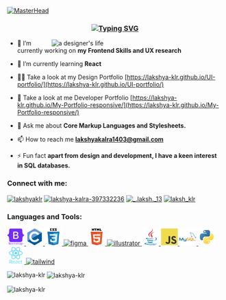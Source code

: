 [![MasterHead](https://media.licdn.com/dms/image/D5616AQE_PEtPws0xOA/profile-displaybackgroundimage-shrink_350_1400/0/1720857357859?e=1726099200&v=beta&t=jq3FFBCmxcxJgxcw-dNe8d6LZ-ndhw7-xiHON5-K5uQ)](https://github.com/lakshya-klr)
<h3 align="center">
    <a href="https://git.io/typing-svg">
        <img src="https://readme-typing-svg.demolab.com?font=Fira+Code&weight=500&size=22&duration=3500&pause=1000&color=00boba&center=true&vCenter=true&width=700&lines=A+Passionate+Designer+-+Developer+based+in+INDIA" alt="Typing SVG" />
    </a>
</h3>
<img align="right" alt="a designer's life" width="400"  src="https://bradfrost.com/wp-content/uploads/2016/02/frontend-design.gif">

- 🔭 I’m currently working on **my Frontend Skills and UX research**

- 🌱 I’m currently learning **React**

- 👨‍💻 Take a look at my Design Portfolio [https://lakshya-klr.github.io/UI-portfolio/](https://lakshya-klr.github.io/UI-portfolio/)

- 📝 Take a look at me Developer Portfolio [https://lakshya-klr.github.io/My-Portfolio-responsive/](https://lakshya-klr.github.io/My-Portfolio-responsive/)

- 💬 Ask me about **Core Markup Languages and Stylesheets.**

- 📫 How to reach me **lakshyakalra1403@gmail.com**

- ⚡ Fun fact **apart from design and development, I have a keen interest in SQL databases.**

<h3 align="left">Connect with me:</h3>
<p align="left">
<a href="https://twitter.com/lakshyaklr" target="blank"><img align="center" src="https://raw.githubusercontent.com/rahuldkjain/github-profile-readme-generator/master/src/images/icons/Social/twitter.svg" alt="lakshyaklr" height="30" width="40" /></a>
<a href="https://linkedin.com/in/lakshya-kalra-397332236" target="blank"><img align="center" src="https://raw.githubusercontent.com/rahuldkjain/github-profile-readme-generator/master/src/images/icons/Social/linked-in-alt.svg" alt="lakshya-kalra-397332236" height="30" width="40" /></a>
<a href="https://instagram.com/_.laksh._13" target="blank"><img align="center" src="https://raw.githubusercontent.com/rahuldkjain/github-profile-readme-generator/master/src/images/icons/Social/instagram.svg" alt="_.laksh._13" height="30" width="40" /></a>
<a href="https://www.leetcode.com/laksh_klr" target="blank"><img align="center" src="https://raw.githubusercontent.com/rahuldkjain/github-profile-readme-generator/master/src/images/icons/Social/leet-code.svg" alt="laksh_klr" height="30" width="40" /></a>
</p>

<h3 align="left">Languages and Tools:</h3>
<p align="left"> <a href="https://getbootstrap.com" target="_blank" rel="noreferrer"> <img src="https://raw.githubusercontent.com/devicons/devicon/master/icons/bootstrap/bootstrap-plain-wordmark.svg" alt="bootstrap" width="40" height="40"/> </a> <a href="https://www.cprogramming.com/" target="_blank" rel="noreferrer"> <img src="https://raw.githubusercontent.com/devicons/devicon/master/icons/c/c-original.svg" alt="c" width="40" height="40"/> </a> <a href="https://www.w3schools.com/css/" target="_blank" rel="noreferrer"> <img src="https://raw.githubusercontent.com/devicons/devicon/master/icons/css3/css3-original-wordmark.svg" alt="css3" width="40" height="40"/> </a> <a href="https://www.figma.com/" target="_blank" rel="noreferrer"> <img src="https://www.vectorlogo.zone/logos/figma/figma-icon.svg" alt="figma" width="40" height="40"/> </a> <a href="https://www.w3.org/html/" target="_blank" rel="noreferrer"> <img src="https://raw.githubusercontent.com/devicons/devicon/master/icons/html5/html5-original-wordmark.svg" alt="html5" width="40" height="40"/> </a> <a href="https://www.adobe.com/in/products/illustrator.html" target="_blank" rel="noreferrer"> <img src="https://www.vectorlogo.zone/logos/adobe_illustrator/adobe_illustrator-icon.svg" alt="illustrator" width="40" height="40"/> </a> <a href="https://www.java.com" target="_blank" rel="noreferrer"> <img src="https://raw.githubusercontent.com/devicons/devicon/master/icons/java/java-original.svg" alt="java" width="40" height="40"/> </a> <a href="https://developer.mozilla.org/en-US/docs/Web/JavaScript" target="_blank" rel="noreferrer"> <img src="https://raw.githubusercontent.com/devicons/devicon/master/icons/javascript/javascript-original.svg" alt="javascript" width="40" height="40"/> </a> <a href="https://www.mysql.com/" target="_blank" rel="noreferrer"> <img src="https://raw.githubusercontent.com/devicons/devicon/master/icons/mysql/mysql-original-wordmark.svg" alt="mysql" width="40" height="40"/> </a> <a href="https://www.python.org" target="_blank" rel="noreferrer"> <img src="https://raw.githubusercontent.com/devicons/devicon/master/icons/python/python-original.svg" alt="python" width="40" height="40"/> </a> <a href="https://reactjs.org/" target="_blank" rel="noreferrer"> <img src="https://raw.githubusercontent.com/devicons/devicon/master/icons/react/react-original-wordmark.svg" alt="react" width="40" height="40"/> </a> <a href="https://tailwindcss.com/" target="_blank" rel="noreferrer"> <img src="https://www.vectorlogo.zone/logos/tailwindcss/tailwindcss-icon.svg" alt="tailwind" width="40" height="40"/> </a> </p>

<p><img align="left" src="https://github-readme-stats.vercel.app/api/top-langs?username=lakshya-klr&show_icons=true&locale=en&layout=compact" alt="lakshya-klr" /></p>

<p>&nbsp;<img align="center" src="https://github-readme-stats.vercel.app/api?username=lakshya-klr&show_icons=true&locale=en" alt="lakshya-klr" /></p>

<p><img align="center" src="https://github-readme-streak-stats.herokuapp.com/?user=lakshya-klr&" alt="lakshya-klr" /></p>

